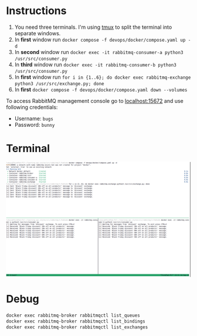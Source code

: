 # Instructions

1. You need three terminals. I'm using [tmux](https://github.com/tmux/tmux/wiki) to split the terminal into separate windows.
1. In **first** window run `docker compose -f devops/docker/compose.yaml up -d`
1. In **second** window run `docker exec -it rabbitmq-consumer-a python3 /usr/src/consumer.py`
1. In **third** window run `docker exec -it rabbitmq-consumer-b python3 /usr/src/consumer.py`
1. In **first** window run `for i in {1..6}; do docker exec rabbitmq-exchange python3 /usr/src/exchange.py; done`
1. In **first** `docker compose -f devops/docker/compose.yaml down --volumes`

To access RabbitMQ management console go to [localhost:15672](http://localhost:15672/) and use following credentials:
- Username: `bugs`
- Password: `bunny`

# Terminal

![pub/sub](../docs/assets/images/3.pub-sub.png)

# Debug

```shell
docker exec rabbitmq-broker rabbitmqctl list_queues
docker exec rabbitmq-broker rabbitmqctl list_bindings
docker exec rabbitmq-broker rabbitmqctl list_exchanges
```
